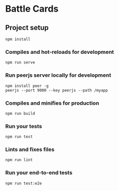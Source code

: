 # Battle Cards

## Project setup

```
npm install
```

### Compiles and hot-reloads for development

```
npm run serve
```

### Run peerjs server locally for development

```
npm install peer -g
peerjs --port 9000 --key peerjs --path /myapp
```

### Compiles and minifies for production

```
npm run build
```

### Run your tests

```
npm run test
```

### Lints and fixes files

```
npm run lint
```

### Run your end-to-end tests

```
npm run test:e2e
```
